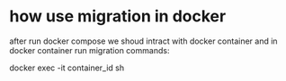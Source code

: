 # how use migration in docker

after run docker compose we shoud intract with docker container and in docker container run migration commands:

docker exec -it container_id sh
